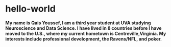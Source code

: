 # hello-world
**My name is Qais Youssef, I am a third year student at UVA studying Neuroscience and Data Science. I have lived in 8 countries before I have moved to the U.S., where my current hometown is Centreville,Virginia. My interests include professional development, the Ravens/NFL, and poker.**
